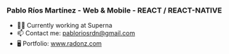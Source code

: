 ### Pablo Ríos Martínez - Web & Mobile - REACT / REACT-NATIVE

- 👨‍💼 Currently working at Superna
- 📫 Contact me: pabloriosrdn@gmail.com
- 🖥️ Portfolio: www.radonz.com

